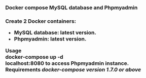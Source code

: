<h3>Docker compose MySQL database and Phpmyadmin</h3>
<h3> Create 2 Docker containers: 
<ul>
	<li> MySQL database: latest version. </li>
	<li> Phpmyadmin: latest version. </li>
</ul>

<b>Usage</b> <br> 
docker-compose up -d <br>
localhost:8080 to access Phpmyadmin instance. <br>
<b>Requirements</b>
<i>docker-compose version 1.7.0 or above</i>